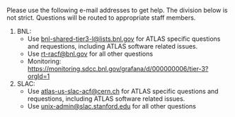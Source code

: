 Please use the following e-mail addresses to get help. The division below is not strict. Questions will be routed to appropriate staff members.

1. BNL:
    + Use bnl-shared-tier3-l@lists.bnl.gov for ATLAS specific questions and requestions, including ATLAS software related issues.
    + Use rt-racf@bnl.gov for all other questions
    + Monitoring: https://monitoring.sdcc.bnl.gov/grafana/d/000000006/tier-3?orgId=1
2. SLAC:
    + Use atlas-us-slac-acf@cern.ch for ATLAS specific questions and requestions, including ATLAS software related issues.
    + Use unix-admin@slac.stanford.edu for all other questions
